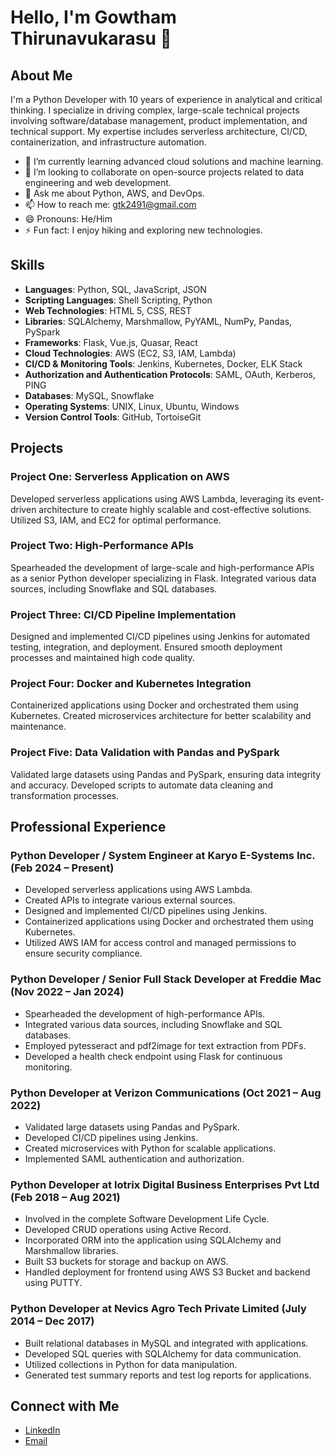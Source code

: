 # Hello, I'm Gowtham Thirunavukarasu 👋

## About Me
I'm a Python Developer with 10 years of experience in analytical and critical thinking. I specialize in driving complex, large-scale technical projects involving software/database management, product implementation, and technical support. My expertise includes serverless architecture, CI/CD, containerization, and infrastructure automation.

- 🌱 I’m currently learning advanced cloud solutions and machine learning.
- 👯 I’m looking to collaborate on open-source projects related to data engineering and web development.
- 💬 Ask me about Python, AWS, and DevOps.
- 📫 How to reach me: [gtk2491@gmail.com](mailto:gtk2491@gmail.com)
- 😄 Pronouns: He/Him
- ⚡ Fun fact: I enjoy hiking and exploring new technologies.

## Skills
- **Languages**: Python, SQL, JavaScript, JSON
- **Scripting Languages**: Shell Scripting, Python
- **Web Technologies**: HTML 5, CSS, REST
- **Libraries**: SQLAlchemy, Marshmallow, PyYAML, NumPy, Pandas, PySpark
- **Frameworks**: Flask, Vue.js, Quasar, React
- **Cloud Technologies**: AWS (EC2, S3, IAM, Lambda)
- **CI/CD & Monitoring Tools**: Jenkins, Kubernetes, Docker, ELK Stack
- **Authorization and Authentication Protocols**: SAML, OAuth, Kerberos, PING
- **Databases**: MySQL, Snowflake
- **Operating Systems**: UNIX, Linux, Ubuntu, Windows
- **Version Control Tools**: GitHub, TortoiseGit

## Projects
### Project One: Serverless Application on AWS
Developed serverless applications using AWS Lambda, leveraging its event-driven architecture to create highly scalable and cost-effective solutions. Utilized S3, IAM, and EC2 for optimal performance.

### Project Two: High-Performance APIs
Spearheaded the development of large-scale and high-performance APIs as a senior Python developer specializing in Flask. Integrated various data sources, including Snowflake and SQL databases.

### Project Three: CI/CD Pipeline Implementation
Designed and implemented CI/CD pipelines using Jenkins for automated testing, integration, and deployment. Ensured smooth deployment processes and maintained high code quality.

### Project Four: Docker and Kubernetes Integration
Containerized applications using Docker and orchestrated them using Kubernetes. Created microservices architecture for better scalability and maintenance.

### Project Five: Data Validation with Pandas and PySpark
Validated large datasets using Pandas and PySpark, ensuring data integrity and accuracy. Developed scripts to automate data cleaning and transformation processes.

## Professional Experience
### Python Developer / System Engineer at Karyo E-Systems Inc. (Feb 2024 – Present)
- Developed serverless applications using AWS Lambda.
- Created APIs to integrate various external sources.
- Designed and implemented CI/CD pipelines using Jenkins.
- Containerized applications using Docker and orchestrated them using Kubernetes.
- Utilized AWS IAM for access control and managed permissions to ensure security compliance.

### Python Developer / Senior Full Stack Developer at Freddie Mac (Nov 2022 – Jan 2024)
- Spearheaded the development of high-performance APIs.
- Integrated various data sources, including Snowflake and SQL databases.
- Employed pytesseract and pdf2image for text extraction from PDFs.
- Developed a health check endpoint using Flask for continuous monitoring.

### Python Developer at Verizon Communications (Oct 2021 – Aug 2022)
- Validated large datasets using Pandas and PySpark.
- Developed CI/CD pipelines using Jenkins.
- Created microservices with Python for scalable applications.
- Implemented SAML authentication and authorization.

### Python Developer at Iotrix Digital Business Enterprises Pvt Ltd (Feb 2018 – Aug 2021)
- Involved in the complete Software Development Life Cycle.
- Developed CRUD operations using Active Record.
- Incorporated ORM into the application using SQLAlchemy and Marshmallow libraries.
- Built S3 buckets for storage and backup on AWS.
- Handled deployment for frontend using AWS S3 Bucket and backend using PUTTY.

### Python Developer at Nevics Agro Tech Private Limited (July 2014 – Dec 2017)
- Built relational databases in MySQL and integrated with applications.
- Developed SQL queries with SQLAlchemy for data communication.
- Utilized collections in Python for data manipulation.
- Generated test summary reports and test log reports for applications.

## Connect with Me
- [LinkedIn](https://www.linkedin.com/in/gowtham-thirunavukarasu-4361a2239)
- [Email](mailto:gtk2491@gmail.com)
